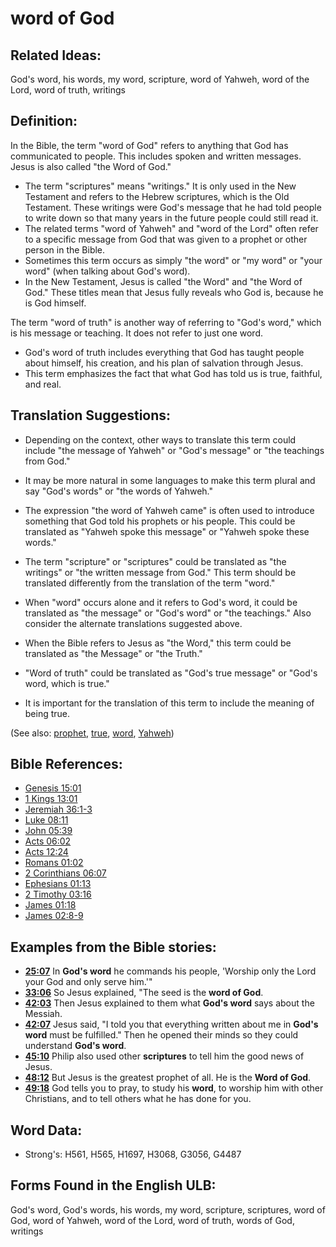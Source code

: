 # word of God

## Related Ideas:

God's word, his words, my word, scripture, word of Yahweh, word of the Lord, word of truth, writings


## Definition:

In the Bible, the term "word of God" refers to anything that God has communicated to people. This includes spoken and written messages. Jesus is also called "the Word of God."

* The term "scriptures" means "writings." It is only used in the New Testament and refers to the Hebrew scriptures, which is the Old Testament. These writings were God's message that he had told people to write down so that many years in the future people could still read it.
* The related terms "word of Yahweh" and "word of the Lord" often refer to a specific message from God that was given to a prophet or other person in the Bible.
* Sometimes this term occurs as simply "the word" or "my word" or "your word" (when talking about God's word).
* In the New Testament, Jesus is called "the Word" and "the Word of God." These titles mean that Jesus fully reveals who God is, because he is God himself.

The term "word of truth" is another way of referring to "God's word," which is his message or teaching. It does not refer to just one word.

* God's word of truth includes everything that God has taught people about himself, his creation, and his plan of salvation through Jesus.
* This term emphasizes the fact that what God has told us is true, faithful, and real.

## Translation Suggestions:

* Depending on the context, other ways to translate this term could include "the message of Yahweh" or "God's message" or "the teachings from God."
* It may be more natural in some languages to make this term plural and say "God's words" or "the words of Yahweh."
* The expression "the word of Yahweh came" is often used to introduce something that God told his prophets or his people. This could be translated as "Yahweh spoke this message" or "Yahweh spoke these words."
* The term "scripture" or "scriptures" could be translated as "the writings" or "the written message from God." This term should be translated differently from the translation of the term "word."
* When "word" occurs alone and it refers to God's word, it could be translated as "the message" or "God's word" or "the teachings." Also consider the alternate translations suggested above.
* When the Bible refers to Jesus as "the Word," this term could be translated as "the Message" or "the Truth."

* "Word of truth" could be translated as "God's true message" or "God's word, which is true."
* It is important for the translation of this term to include the meaning of being true.

(See also: [prophet](../kt/prophet.md), [true](../kt/true.md), [word](../other/word.md), [Yahweh](../kt/yahweh.md))

## Bible References:

* [Genesis 15:01](rc://en/tn/help/gen/15/01)
* [1 Kings 13:01](rc://en/tn/help/1ki/13/01)
* [Jeremiah 36:1-3](rc://en/tn/help/jer/36/01)
* [Luke 08:11](rc://en/tn/help/luk/08/11)
* [John 05:39](rc://en/tn/help/jhn/05/39)
* [Acts 06:02](rc://en/tn/help/act/06/02)
* [Acts 12:24](rc://en/tn/help/act/12/24)
* [Romans 01:02](rc://en/tn/help/rom/01/02)
* [2 Corinthians 06:07](rc://en/tn/help/2co/06/07)
* [Ephesians 01:13](rc://en/tn/help/eph/01/13)
* [2 Timothy 03:16](rc://en/tn/help/2ti/03/16)
* [James 01:18](rc://en/tn/help/jas/01/18)
* [James 02:8-9](rc://en/tn/help/jas/02/08)

## Examples from the Bible stories:

* __[25:07](rc://en/tn/help/obs/25/07)__ In __God's word__ he commands his people, 'Worship only the Lord your God and only serve him.'"
* __[33:06](rc://en/tn/help/obs/33/06)__ So Jesus explained, "The seed is the __word of God__.
* __[42:03](rc://en/tn/help/obs/42/03)__ Then Jesus explained to them what __God's word__ says about the Messiah.
* __[42:07](rc://en/tn/help/obs/42/07)__ Jesus said, "I told you that everything written about me in __God's word__ must be fulfilled." Then he opened their minds so they could understand __God's word__.
* __[45:10](rc://en/tn/help/obs/45/10)__ Philip also used other __scriptures__ to tell him the good news of Jesus.
* __[48:12](rc://en/tn/help/obs/48/12)__ But Jesus is the greatest prophet of all. He is the __Word of God__.
* __[49:18](rc://en/tn/help/obs/49/18)__ God tells you to pray, to study his __word__, to worship him with other Christians, and to tell others what he has done for you.

## Word Data:

* Strong's: H561, H565, H1697, H3068, G3056, G4487

## Forms Found in the English ULB:

God's word, God's words, his words, my word, scripture, scriptures, word of God, word of Yahweh, word of the Lord, word of truth, words of God, writings


